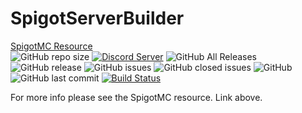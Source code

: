 # SpigotServerBuilder

[SpigotMC Resource](https://www.spigotmc.org/resources/spigot-server-builder.63097/)<br>
![GitHub repo size](https://img.shields.io/github/repo-size/Puyodead1-Development/SpigotServerBuilder.svg?style=plastic)
[![Discord Server](https://discordapp.com/api/guilds/589200717277954093/embed.png)](https://discord.gg/tMzrSxQ)
![GitHub All Releases](https://img.shields.io/github/downloads/Puyodead1-Development/SpigotServerBuilder/total.svg?style=plastic)
![GitHub release](https://img.shields.io/github/release/Puyodead1-Development/SpigotServerBuilder.svg?style=plastic)
![GitHub issues](https://img.shields.io/github/issues/Puyodead1-Development/SpigotServerBuilder.svg?style=plastic)
![GitHub closed issues](https://img.shields.io/github/issues-closed-raw/Puyodead1-Development/SpigotServerBuilder.svg?style=plastic)
![GitHub](https://img.shields.io/github/license/Puyodead1-Development/SpigotServerBuilder.svg?style=plastic)
![GitHub last commit](https://img.shields.io/github/last-commit/Puyodead1-Development/SpigotServerBuilder.svg?style=plastic)
[![Build Status](http://185.230.160.95:8080/buildStatus/icon?style=plastic&job=SpigotServerBuilder)](http://185.230.160.95:8080/job/SpigotServerBuilder/)

For more info please see the SpigotMC resource. Link above.
